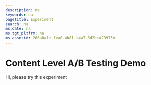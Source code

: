 ```yaml
---
description: na
keywords: na
pagetitle: Experiment
search: na
ms.date: na
ms.tgt_pltfrm: na
ms.assetid: 206a0a1e-1ea0-4b81-b4a7-8d2bc429973b
---
```

# Content Level A/B Testing Demo
Hi, please try this experiment
